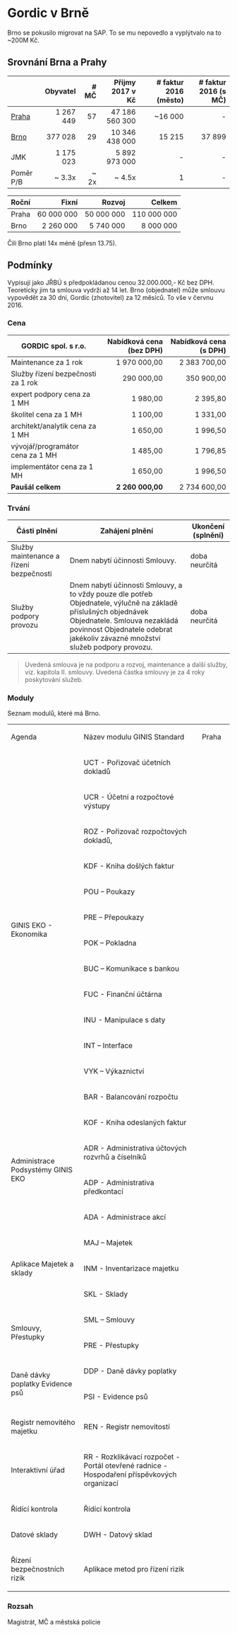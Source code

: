 
# Gordic v Brně

Brno se pokusilo migrovat na SAP. To se mu nepovedlo a vyplýtvalo na to ~200M Kč.

## Srovnání Brna a Prahy

|           | Obyvatel  | # MČ | Přijmy 2017 v Kč | # faktur 2016 (město)| # faktur 2016 (s MČ)  |
|-----------|----------:|-----:|-----------------:|---------------------:|----------------------:|
| [Praha][] | 1 267 449 |  57  |  47 186 560 300  |             ~16 000  |                   -   |  
| [Brno][]  |   377 028 |  29  |  10 346 438 000  |              15 215  |              37 899   |
| JMK       | 1 175 023 |      |   5 892 973 000  |                   -  |                   -   |
| Poměr P/B |    ~ 3.3x |~ 2x  |          ~ 4.5x  |                   1  |                   -   |

| Roční | Fixní      | Rozvoj     | Celkem      |
|-------|-----------:|-----------:|------------:|
| Praha | 60 000 000 | 50 000 000 | 110 000 000 |
| Brno  |  2 260 000 |  5 740 000 |   8 000 000 |

Čili Brno platí 14x méně (přesn 13.75).

## Podmínky

Vypisují jako JŘBÚ s předpokládanou cenou 32.000.000,- Kč bez DPH. Teoreticky jim ta smlouva vydrží až 14 let. Brno (objednatel) může smlouvu vypovědět za 30 dní, Gordic (zhotovitel) za 12 měsíců. To vše v červnu 2016.

### Cena

| GORDIC spol. s r.o.        | Nabídková cena (bez DPH) | Nabídková cena (s DPH) |
|----------------------------|-------------------------:|-----------------------:|
| Maintenance za 1 rok       |            1 970 000,00  |         2 383 700,00   |
| Služby řízení bezpečnosti za 1 rok |      290 000,00  |           350 900,00   |
| expert podpory cena za 1 MH |               1 980,00  |             2 395,80   |
| školitel cena za 1 MH       |               1 100,00  |             1 331,00   |
| architekt/analytik cena za 1 MH |           1 650,00  |             1 996,50   |
| vývojář/programátor cena za 1 MH |          1 485,00  |             1 796,85   |
| implementátor cena za 1 MH |                1 650,00  |             1 996,50   |
| **Paušál celkem**          |        **2 260 000,00**  |         2 734 600,00   |

### Trvání

| Části plnění           | Zahájení plnění                                 | Ukončení (splnění)  |
|------------------------|-------------------------------------------------|---------------------|
| Služby maintenance a řízení bezpečnosti | Dnem nabytí účinnosti Smlouvy. | doba neurčitá       |
| Služby podpory provozu |  Dnem nabytí účinnosti Smlouvy, a to vždy pouze dle potřeb Objednatele, výlučně na základě příslušných objednávek Objednatele. Smlouva nezakládá povinnost Objednatele odebrat jakékoliv závazné množství služeb podpory provozu. | doba neurčitá |

> Uvedená smlouva je na podporu a rozvoj, maintenance a další služby, viz. kapitola II. smlouvy. Uvedená částka smlouvy je za 4 roky poskytování služeb.

### Moduly

Seznam modulů, které má Brno.

<table border="0" cellspacing="0" cellpadding="0" >
  <colgroup><col width="238"/><col width="632"/><col width="99"/></colgroup>
  <tr><td><p>Agenda</p></td><td><p>Název modulu GINIS Standard</p></td><td>Praha</td></tr>
  <tr><td rowspan="13"><p>GINIS EKO - Ekonomika</p></td><td><p>UCT - Pořizovač účetních dokladů</p></td><td> </td></tr>
    <tr><td><p>UCR - Účetní a rozpočtové výstupy</p></td><td> </td></tr>
    <tr><td><p>ROZ - Pořizovač rozpočtových dokladů,</p></td><td> </td></tr>
    <tr><td><p>KDF - Kniha došlých faktur</p></td><td> </td></tr>
    <tr><td><p>POU – Poukazy</p></td><td> </td></tr>
    <tr><td><p>PRE – Přepoukazy</p></td><td> </td></tr>
    <tr><td><p>POK – Pokladna</p></td><td> </td></tr>
    <tr><td><p>BUC – Komunikace s bankou</p></td><td> </td></tr>
    <tr><td><p>FUC - Finanční účtárna</p></td><td> </td></tr>
    <tr><td><p>INU - Manipulace s daty</p></td><td> </td></tr>
    <tr><td><p>INT – Interface</p></td><td> </td></tr><tr><td><p>VYK – Výkaznictví</p></td><td> </td></tr>
    <tr><td><p>BAR - Balancování rozpočtu</p></td><td> </td></tr>
  <tr><td rowspan="4"><p>Administrace Podsystémy GINIS EKO</p></td><td><p>KOF - Kniha odeslaných faktur</p></td><td> </td></tr>
    <tr><td><p>ADR - Administrativa účtových rozvrhů a číselníků</p></td><td> </td></tr>
    <tr><td><p>ADP - Administrativa předkontací</p></td><td> </td></tr><tr><td><p>ADA - Administrace akcí</p></td><td> </td></tr>
  <tr><td rowspan="3"><p>Aplikace Majetek a sklady</p></td><td><p>MAJ – Majetek</p></td><td> </td></tr>
    <tr><td><p>INM - Inventarizace majetku</p></td><td> </td></tr>
    <tr><td><p>SKL - Sklady</p></td><td> </td></tr>
  <tr><td rowspan="2"><p>Smlouvy, Přestupky</p></td><td><p>SML – Smlouvy</p></td><td> </td></tr>
    <tr><td><p>PRE - Přestupky</p></td><td> </td></tr>
  <tr><td rowspan="2"><p>Daně dávky poplatky Evidence psů</p></td><td><p>DDP - Daně dávky poplatky</p></td><td> </td></tr>
    <tr><td><p>PSI - Evidence psů</p></td><td> </td></tr>
  <tr><td><p>Registr nemovitého majetku</p></td><td><p>REN - Registr nemovitostí</p></td><td> </td></tr>
  <tr><td><p>Interaktivní úřad</p></td><td><p>RR - Rozklikávací rozpočet - Portál otevřené radnice - Hospodaření příspěvkových organizací</p></td><td> </td></tr>
  <tr><td><p>Řídící kontrola</p></td><td><p>Řídící kontrola</p></td><td> </td></tr>
  <tr><td><p>Datové sklady</p></td><td><p>DWH - Datový sklad</p></td><td> </td></tr>
  <tr><td><p>Řízení bezpečnostních rizik</p></td><td><p>Aplikace metod pro řízení rizik</p></td><td> </td></tr>
</table>

### Rozsah

Magistrát, MČ a městská policie

[Brno]: https://cs.wikipedia.org/wiki/Brno
[Praha]: https://cs.wikipedia.org/wiki/Praha
[e-zakazky]: http://sluzby.e-zakazky.cz/Profil-Zadavatele/c74afc13-ac57-46ce-8225-99826ed87c64/Zakazka/P16V00000066
